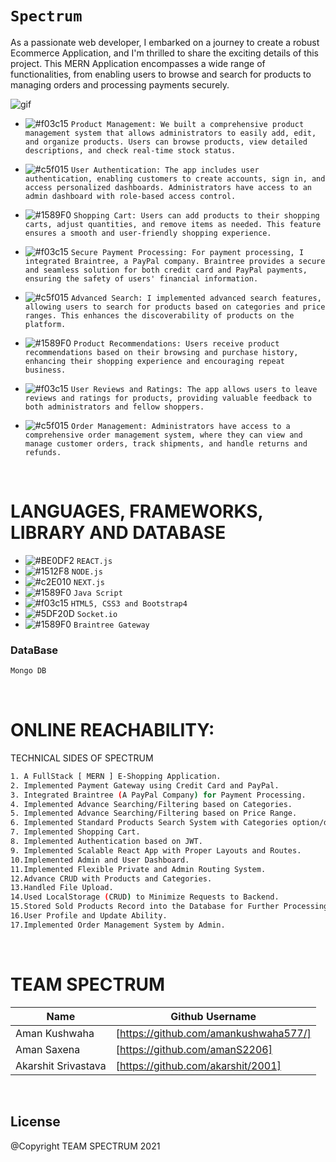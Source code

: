 
# ``` Spectrum ```
As a passionate web developer, I embarked on a journey to create a robust Ecommerce Application, and I'm thrilled to share the exciting details of this project. This MERN Application encompasses a wide range of functionalities, from enabling users to browse and search for products to managing orders and processing payments securely.

![gif](https://user-images.githubusercontent.com/53748350/266853986-451ad343-3c42-45e1-87ca-4feec5ef81b2.gif)

 
 
   - ![#f03c15](https://via.placeholder.com/15/f03c15/000000?text=+) `Product Management: We built a comprehensive product management system that allows administrators to easily add, edit, and organize products. Users can browse products, view detailed descriptions, and check real-time stock status. `

  -  ![#c5f015](https://via.placeholder.com/15/c5f015/000000?text=+) `User Authentication: The app includes user authentication, enabling customers to create accounts, sign in, and access personalized dashboards. Administrators have access to an admin dashboard with role-based access control.`

  - ![#1589F0](https://via.placeholder.com/15/1589F0/000000?text=+) `Shopping Cart: Users can add products to their shopping carts, adjust quantities, and remove items as needed. This feature ensures a smooth and user-friendly shopping experience.`
  - ![#f03c15](https://via.placeholder.com/15/f03c15/000000?text=+) `Secure Payment Processing: For payment processing, I integrated Braintree, a PayPal company. Braintree provides a secure and seamless solution for both credit card and PayPal payments, ensuring the safety of users' financial information.`

  -  ![#c5f015](https://via.placeholder.com/15/c5f015/000000?text=+) `Advanced Search: I implemented advanced search features, allowing users to search for products based on categories and price ranges. This enhances the discoverability of products on the platform.`

  - ![#1589F0](https://via.placeholder.com/15/1589F0/000000?text=+) `Product Recommendations: Users receive product recommendations based on their browsing and purchase history, enhancing their shopping experience and encouraging repeat business.`

  - ![#f03c15](https://via.placeholder.com/15/f03c15/000000?text=+) `User Reviews and Ratings: The app allows users to leave reviews and ratings for products, providing valuable feedback to both administrators and fellow shoppers. `

  -  ![#c5f015](https://via.placeholder.com/15/c5f015/000000?text=+) `Order Management: Administrators have access to a comprehensive order management system, where they can view and manage customer orders, track shipments, and handle returns and refunds.`


 <br>

# LANGUAGES, FRAMEWORKS, LIBRARY AND DATABASE

- ![#BE0DF2](https://via.placeholder.com/15/1589F0/000000?text=+) `REACT.js`
- ![#1512F8](https://via.placeholder.com/15/1589F0/000000?text=+) `NODE.js`
- ![#c2E010](https://via.placeholder.com/15/c5f015/000000?text=+) `NEXT.js`
- ![#1589F0](https://via.placeholder.com/15/1589F0/000000?text=+) `Java Script`
- ![#f03c15](https://via.placeholder.com/15/f03c15/000000?text=+) `HTML5, CSS3 and Bootstrap4`
- ![#5DF20D](https://via.placeholder.com/15/f03c15/000000?text=+) `Socket.io`
- ![#1589F0](https://via.placeholder.com/15/1589F0/000000?text=+) `Braintree Gateway`

### DataBase 
```diff
Mongo DB
```

<br>

# ONLINE REACHABILITY:


TECHNICAL SIDES OF SPECTRUM
```sh
1. A FullStack [ MERN ] E-Shopping Application.
2. Implemented Payment Gateway using Credit Card and PayPal.
3. Integrated Braintree (A PayPal Company) for Payment Processing.
4. Implemented Advance Searching/Filtering based on Categories.
5. Implemented Advance Searching/Filtering based on Price Range.
6. Implemented Standard Products Search System with Categories option/dropdown.
7. Implemented Shopping Cart.
8. Implemented Authentication based on JWT.
9. Implemented Scalable React App with Proper Layouts and Routes.
10.Implemented Admin and User Dashboard.
11.Implemented Flexible Private and Admin Routing System.
12.Advance CRUD with Products and Categories.
13.Handled File Upload.
14.Used LocalStorage (CRUD) to Minimize Requests to Backend.
15.Stored Sold Products Record into the Database for Further Processing.
16.User Profile and Update Ability.
17.Implemented Order Management System by Admin.

```


 <br>
 
# TEAM SPECTRUM
| Name | Github Username | 
| ------ | ------ |
| Aman Kushwaha | [https://github.com/amankushwaha577/]  |
| Aman Saxena | [https://github.com/amanS2206] |
| Akarshit Srivastava | [https://github.com/akarshit/2001] |

<br>


License
----
@Copyright TEAM SPECTRUM  2021

 

